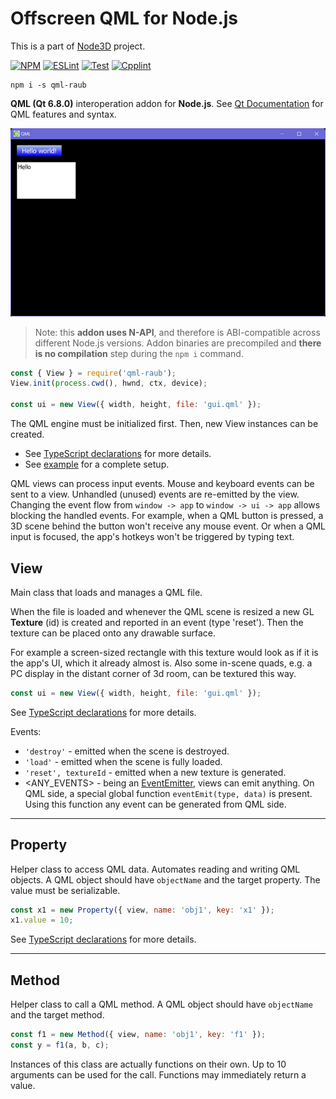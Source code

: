 # Offscreen QML for Node.js

This is a part of [Node3D](https://github.com/node-3d) project.

[![NPM](https://badge.fury.io/js/qml-raub.svg)](https://badge.fury.io/js/qml-raub)
[![ESLint](https://github.com/node-3d/qml-raub/actions/workflows/eslint.yml/badge.svg)](https://github.com/node-3d/qml-raub/actions/workflows/eslint.yml)
[![Test](https://github.com/node-3d/qml-raub/actions/workflows/test.yml/badge.svg)](https://github.com/node-3d/qml-raub/actions/workflows/test.yml)
[![Cpplint](https://github.com/node-3d/qml-raub/actions/workflows/cpplint.yml/badge.svg)](https://github.com/node-3d/qml-raub/actions/workflows/cpplint.yml)

```console
npm i -s qml-raub
```

**QML (Qt 6.8.0)** interoperation addon for **Node.js**.
See [Qt Documentation](https://doc.qt.io/qt-6/qmlapplications.html)
for QML features and syntax.

![Example](examples/screenshot.png)

> Note: this **addon uses N-API**, and therefore is ABI-compatible across different
Node.js versions. Addon binaries are precompiled and **there is no compilation**
step during the `npm i` command.

```js
const { View } = require('qml-raub');
View.init(process.cwd(), hwnd, ctx, device);

const ui = new View({ width, height, file: 'gui.qml' });
```

The QML engine must be initialized first. Then, new View instances can be created.

* See [TypeScript declarations](/index.d.ts) for more details.
* See [example](/examples/main.ts) for a complete setup.

QML views can process input events. Mouse and keyboard events can be sent to a view.
Unhandled (unused) events are re-emitted by the view.
Changing the event flow from `window -> app` to `window -> ui -> app` allows blocking
the handled events. For example, when a QML button is pressed, a 3D scene
behind the button won't receive any mouse event. Or when a QML input is
focused, the app's hotkeys won't be triggered by typing text.


## View

Main class that loads and manages a QML file.

When the file is loaded and whenever the QML scene is resized a new GL
**Texture** (id) is created and reported in an event (type 'reset').
Then the texture can be placed onto any drawable surface.

For example a screen-sized rectangle with this texture would look as if it is
the app's UI, which it already almost is. Also some in-scene quads, e.g. a PC
display in the distant corner of 3d room, can be textured this way.

```js
const ui = new View({ width, height, file: 'gui.qml' });
```

See [TypeScript declarations](/index.d.ts) for more details.

Events:
* `'destroy'` - emitted when the scene is destroyed.
* `'load'` - emitted when the scene is fully loaded.
* `'reset', textureId` - emitted when a new texture is generated.
* <ANY_EVENTS> - being an [EventEmitter](https://nodejs.org/api/events.html),
views can emit anything. On QML side, a special global
function `eventEmit(type, data)` is present. Using this function any event can
be generated from QML side.

---

## Property

Helper class to access QML data. Automates reading and writing QML objects. A QML object should
have `objectName` and the target property. The value must be serializable.

```js
const x1 = new Property({ view, name: 'obj1', key: 'x1' });
x1.value = 10;
```

See [TypeScript declarations](/index.d.ts) for more details.

---

## Method

Helper class to call a QML method. A QML object should have `objectName`
and the target method.

```js
const f1 = new Method({ view, name: 'obj1', key: 'f1' });
const y = f1(a, b, c);
```

Instances of this class are actually functions on their own. Up to 10 arguments
can be used for the call. Functions may immediately return a value.
